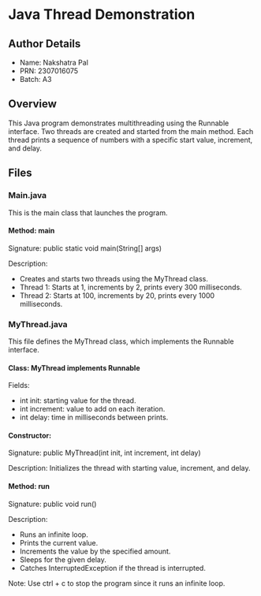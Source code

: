 # Java Thread Demonstration

## Author Details
- Name: Nakshatra Pal
- PRN: 2307016075
- Batch: A3

## Overview
This Java program demonstrates multithreading using the Runnable interface. Two threads are created and started from the main method. Each thread prints a sequence of numbers with a specific start value, increment, and delay.

## Files

### Main.java
This is the main class that launches the program.

#### Method: main
Signature:
public static void main(String[] args)

Description:
- Creates and starts two threads using the MyThread class.
- Thread 1: Starts at 1, increments by 2, prints every 300 milliseconds.
- Thread 2: Starts at 100, increments by 20, prints every 1000 milliseconds.

### MyThread.java
This file defines the MyThread class, which implements the Runnable interface.

#### Class: MyThread implements Runnable

Fields:
- int init: starting value for the thread.
- int increment: value to add on each iteration.
- int delay: time in milliseconds between prints.

#### Constructor:
Signature:
public MyThread(int init, int increment, int delay)

Description:
Initializes the thread with starting value, increment, and delay.

#### Method: run
Signature:
public void run()

Description:
- Runs an infinite loop.
- Prints the current value.
- Increments the value by the specified amount.
- Sleeps for the given delay.
- Catches InterruptedException if the thread is interrupted.

Note:
Use ctrl + c to stop the program since it runs an infinite loop.
